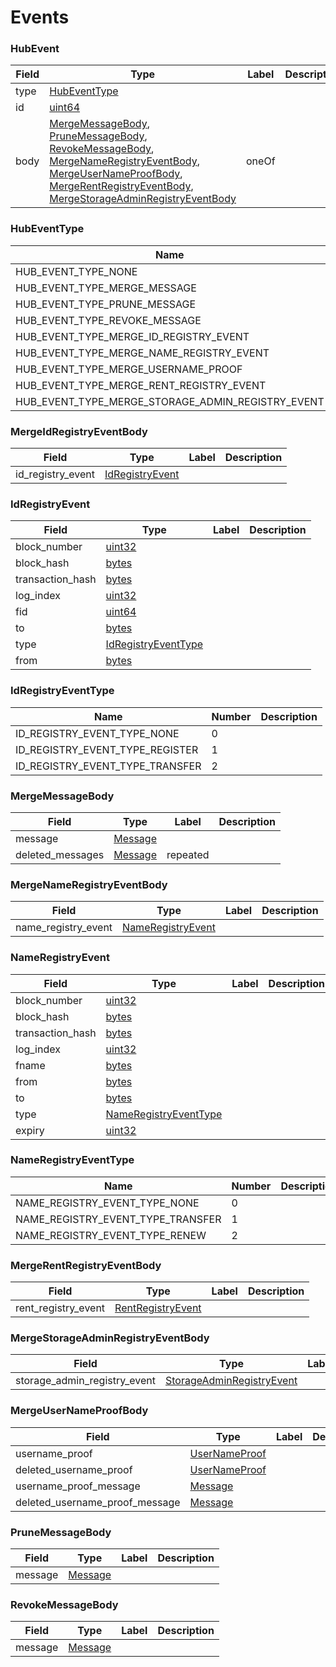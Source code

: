 # Events


### HubEvent

| Field | Type | Label | Description |
| ----- | ---- | ----- | ----------- |
| type | [HubEventType](#HubEventType) |  |  |
| id | [uint64](#uint64) |  |  |
| body | [MergeMessageBody](#mergemessagebody), <br> [PruneMessageBody](#prunemessagebody), <br> [RevokeMessageBody](#revokemessagebody), <br>[MergeNameRegistryEventBody](#mergenameregistryeventbody), <br>[MergeUserNameProofBody](#mergeusernameproofbody), <br>[MergeRentRegistryEventBody](#mergerentregistryeventbody), <br>[MergeStorageAdminRegistryEventBody](#mergestorageadminregistryeventbody) | oneOf |  |

### HubEventType

| Name | Number | Description |
| ---- | ------ | ----------- |
| HUB_EVENT_TYPE_NONE | 0 |  |
| HUB_EVENT_TYPE_MERGE_MESSAGE | 1 |  |
| HUB_EVENT_TYPE_PRUNE_MESSAGE | 2 |  |
| HUB_EVENT_TYPE_REVOKE_MESSAGE | 3 |  |
| HUB_EVENT_TYPE_MERGE_ID_REGISTRY_EVENT | 4 |  |
| HUB_EVENT_TYPE_MERGE_NAME_REGISTRY_EVENT | 5 |  |
| HUB_EVENT_TYPE_MERGE_USERNAME_PROOF | 6 |  |
| HUB_EVENT_TYPE_MERGE_RENT_REGISTRY_EVENT | 7 |  |
| HUB_EVENT_TYPE_MERGE_STORAGE_ADMIN_REGISTRY_EVENT | 8 |  |


<a name="-MergeIdRegistryEventBody"></a>

### MergeIdRegistryEventBody

| Field | Type | Label | Description |
| ----- | ---- | ----- | ----------- |
| id_registry_event | [IdRegistryEvent](#idregistryevent) |  |  |

<a name="-IdRegistryEvent"></a>

### IdRegistryEvent

| Field | Type | Label | Description |
| ----- | ---- | ----- | ----------- |
| block_number | [uint32](#uint32) |  |  |
| block_hash | [bytes](#bytes) |  |  |
| transaction_hash | [bytes](#bytes) |  |  |
| log_index | [uint32](#uint32) |  |  |
| fid | [uint64](#uint64) |  |  |
| to | [bytes](#bytes) |  |  |
| type | [IdRegistryEventType](#IdRegistryEventType) |  |  |
| from | [bytes](#bytes) |  |  |

<a name="-IdRegistryEventType"></a>

### IdRegistryEventType


| Name | Number | Description |
| ---- | ------ | ----------- |
| ID_REGISTRY_EVENT_TYPE_NONE | 0 |  |
| ID_REGISTRY_EVENT_TYPE_REGISTER | 1 |  |
| ID_REGISTRY_EVENT_TYPE_TRANSFER | 2 |  |


<a name="-MergeMessageBody"></a>

### MergeMessageBody

| Field | Type | Label | Description |
| ----- | ---- | ----- | ----------- |
| message | [Message](#Message) |  |  |
| deleted_messages | [Message](#Message) | repeated |  |

<a name="-MergeNameRegistryEventBody"></a>

### MergeNameRegistryEventBody

| Field | Type | Label | Description |
| ----- | ---- | ----- | ----------- |
| name_registry_event | [NameRegistryEvent](#NameRegistryEvent) |  |  |

<a name="-NameRegistryEvent"></a>

### NameRegistryEvent

| Field | Type | Label | Description |
| ----- | ---- | ----- | ----------- |
| block_number | [uint32](#uint32) |  |  |
| block_hash | [bytes](#bytes) |  |  |
| transaction_hash | [bytes](#bytes) |  |  |
| log_index | [uint32](#uint32) |  |  |
| fname | [bytes](#bytes) |  |  |
| from | [bytes](#bytes) |  |  |
| to | [bytes](#bytes) |  |  |
| type | [NameRegistryEventType](#NameRegistryEventType) |  |  |
| expiry | [uint32](#uint32) |  |  |


<a name="-NameRegistryEventType"></a>

### NameRegistryEventType


| Name | Number | Description |
| ---- | ------ | ----------- |
| NAME_REGISTRY_EVENT_TYPE_NONE | 0 |  |
| NAME_REGISTRY_EVENT_TYPE_TRANSFER | 1 |  |
| NAME_REGISTRY_EVENT_TYPE_RENEW | 2 |  |


 

<a name="-MergeRentRegistryEventBody"></a>

### MergeRentRegistryEventBody


| Field | Type | Label | Description |
| ----- | ---- | ----- | ----------- |
| rent_registry_event | [RentRegistryEvent](#RentRegistryEvent) |  |  |


<a name="-MergeStorageAdminRegistryEventBody"></a>

### MergeStorageAdminRegistryEventBody

| Field | Type | Label | Description |
| ----- | ---- | ----- | ----------- |
| storage_admin_registry_event | [StorageAdminRegistryEvent](#StorageAdminRegistryEvent) |  |  |


<a name="-MergeUserNameProofBody"></a>

### MergeUserNameProofBody

| Field | Type | Label | Description |
| ----- | ---- | ----- | ----------- |
| username_proof | [UserNameProof](#UserNameProof) |  |  |
| deleted_username_proof | [UserNameProof](#UserNameProof) |  |  |
| username_proof_message | [Message](#Message) |  |  |
| deleted_username_proof_message | [Message](#Message) |  |  |

<a name="-PruneMessageBody"></a>

### PruneMessageBody

| Field | Type | Label | Description |
| ----- | ---- | ----- | ----------- |
| message | [Message](#Message) |  |  |


<a name="-RevokeMessageBody"></a>

### RevokeMessageBody


| Field | Type | Label | Description |
| ----- | ---- | ----- | ----------- |
| message | [Message](#Message) |  |  |


<a name="-HubEventType"></a>



 

 
